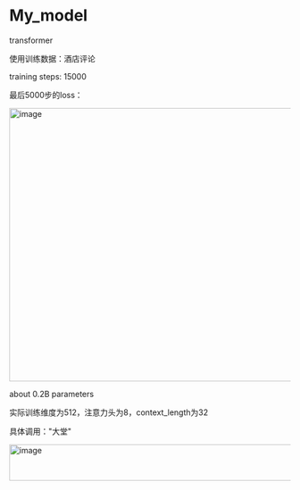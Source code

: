 # My_model
transformer 


使用训练数据：酒店评论

training steps: 15000


最后5000步的loss：

<img width="694" height="490" alt="image" src="https://github.com/user-attachments/assets/1fecf1f7-67e1-4185-872f-d5d8c76b4faa" />


about 0.2B parameters




实际训练维度为512，注意力头为8，context_length为32



具体调用："大堂"

<img width="1306" height="65" alt="image" src="https://github.com/user-attachments/assets/99a9c7f5-4c32-40de-a317-710de1066c13" />
